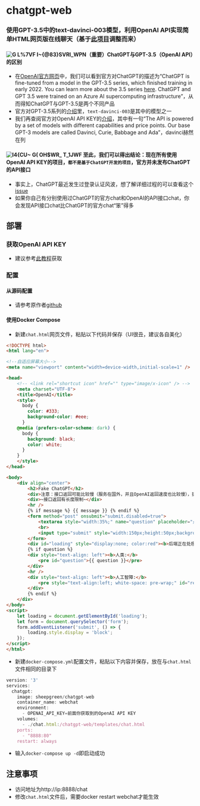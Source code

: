 # chatgpt-web
### 使用GPT-3.5中的text-davinci-003模型，利用OpenAI API实现简单HTML网页版在线聊天（基于[此项目](https://github.com/AlliotTech/chatgpt-web)调整而来）
#### ![G L%7VF I~{@83}SVRI_WPN](https://user-images.githubusercontent.com/58287293/207792987-a0a781df-8273-4148-a369-aa4a2379686a.png)（重要）ChatGPT与GPT-3.5（OpenAI API）的区别
- 在[OpenAI官方网页](https://openai.com/blog/chatgpt/)中，我们可以看到官方对ChatGPT的描述为“ChatGPT is fine-tuned from a model in the GPT-3.5 series, which finished training in early 2022. You can learn more about the 3.5 series [here](https://beta.openai.com/docs/model-index-for-researchers). ChatGPT and GPT 3.5 were trained on an Azure AI supercomputing infrastructure”，从而得知ChatGPT与GPT-3.5是两个不同产品
- 官方对GPT-3.5系列的[介绍](https://beta.openai.com/docs/model-index-for-researchers)里，`text-davinci-003`是其中的模型之一
- 我们再查阅官方对OpenAI API KEY的[介绍](https://beta.openai.com/docs/introduction/key-concepts)，其中有一句“The API is powered by a set of models with different capabilities and price points. Our base GPT-3 models are called Davinci, Curie, Babbage and Ada”，davinci赫然在列
#### ![I4{CU~ G( OH$WR_ T_1JWF](https://user-images.githubusercontent.com/58287293/207798807-a4dce6d3-14a0-40af-8008-30de8a55d513.png) 至此，我们可以得出结论：现在所有使用OpenAI API KEY的项目，`都不是基于ChatGPT开发的项目`，官方并未发布ChatGPT的API接口
- 事实上，ChatGPT最近发生过登录认证风波，想了解详细过程的可以查看这个[issue](https://github.com/acheong08/ChatGPT/issues/261)
- 如果你自己有分别使用过ChatGPT的官方chat和OpenAI的API接口chat，你会发现API接口chat比ChatGPT的官方chat“笨”得多
## 部署
### 获取OpenAI API KEY
- 建议参考[此教程](https://blog.csdn.net/hekaiyou/article/details/128303729)获取
### 配置
#### 从源码配置
- 请参考原作者[github](https://github.com/AlliotTech/chatgpt-web)
#### 使用Docker Compose
- 新建`chat.html`网页文件，粘贴以下代码并保存（UI很丑，建议各自美化）
```html
<!DOCTYPE html>
<html lang="en">

<!--自适应屏幕大小-->
<meta name="viewport" content="width=device-width,initial-scale=1" />

<head>
    <!-- <link rel="shortcut icon" href="" type="image/x-icon" /> -->
    <meta charset="UTF-8">
    <title>OpenAI</title>
    <style>
      body {
        color: #333;
        background-color: #eee;
      }
    @media (prefers-color-scheme: dark) {
      body {
        background: black;
        color: white;
      }
    }
    </style>
</head>

<body>
    <div align="center">
        <h2>Fake ChatGPT</h2>
        <div>注意：接口返回可能比较慢（服务在国外，并且OpenAI返回速度也比较慢），提交后需要等待处理完成，请勿重复提交！！！</div>
        <div>~接口返回有长度限制~</div>
        <hr />
        {% if message %} {{ message }} {% endif %}
        <form method="post" onsubmit="submit.disabled=true">
            <textarea style="width:35%;" name="question" placeholder="点击这里输入问题" rows="11" id="form"></textarea>
            <br>
            <input type="submit" style="width:150px;height:50px;background-color:green;font-size:30px" value="提交" id="submit" />
        </form>
        <div id="loading" style="display:none; color:red"><b>后端正在处理，请稍等...</b></div>
        {% if question %}
        <div style="text-align: left"><b>人类:</b>
            <pre id="question">{{ question }}</pre>
        </div>
        <hr />
        <div style="text-align: left"><b>人工智障:</b>
            <pre style="text-align:left; white-space: pre-wrap;" id="res">{{ res }}</pre>
        </div>
        {% endif %}
    </div>
</body>
<script>
    let loading = document.getElementById('loading');
    let form = document.querySelector('form');
    form.addEventListener('submit', () => {
        loading.style.display = 'block';
    });
</script>
</html>
```
- 新建`docker-compose.yml`配置文件，粘贴以下内容并保存，放在与`chat.html`文件相同的目录下
```js
version: '3'
services:
  chatgpt:
    image: sheepgreen/chatgpt-web
    container_name: webchat
    environment:
      - OPENAI_API_KEY=前面你获取到的OpenAI API KEY
    volumes:
      - ./chat.html:/chatgpt-web/templates/chat.html
    ports:
      - "8888:80"
    restart: always
```
- 输入`docker-compose up -d`即启动成功
## 注意事项
- 访问地址为http://ip:8888/chat
- 修改`chat.html`文件后，需要docker restart webchat才能生效
